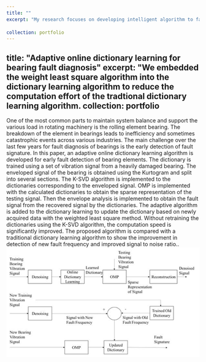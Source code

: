 ```yaml
---
title: ""
excerpt: "My research focuses on developing intelligent algorithm to facilitate the signal processing algorithm and enhance the diagnostic and prognostic capability of the various faults in rotating machineries."

collection: portfolio
---
```

title: "Adaptive online dictionary learning for bearing fault diagnosis"
excerpt: "We embedded the weight least square algorithm into the dictionary learning algorithm to reduce the computation effort of the tradtional dictionary learning algorithm.
collection: portfolio
---

One of the most common parts to maintain system balance and support the various load in rotating machinery is the rolling element bearing. The breakdown of the element in bearings leads to inefficiency and sometimes catastrophic events across various industries. The main challenge over the last few years for fault diagnosis of bearings is the early detection of fault signature. In this paper, an adaptive online dictionary learning algorithm is developed for early fault detection of bearing elements. The dictionary is trained using a set of vibration signal from a heavily damaged bearing. The enveloped signal of the bearing is obtained using the Kurtogram and split into several sections. The K-SVD algorithm is implemented to the dictionaries corresponding to the enveloped signal. OMP is implemented with the calculated dictionaries to obtain the sparse representation of the testing signal. Then the envelope analysis is implemented to obtain the fault signal from the recovered signal by the dictionaries. The adaptive algorithm is added to the dictionary learning to update the dictionary based on newly acquired data with the weighted least square method. Without retraining the dictionaries using the K-SVD algorithm, the computation speed is significantly improved. The proposed algorithm is compared with a traditional dictionary learning algorithm to show the improvement in detection of new fault frequency and improved signal to noise ratio..
<br/><img src='/images/MSE.jpg'>
